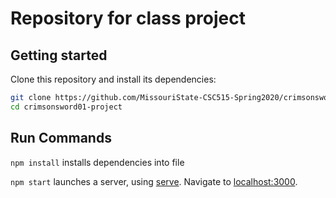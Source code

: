 # Repository for class project

## Getting started

Clone this repository and install its dependencies:

```bash
git clone https://github.com/MissouriState-CSC515-Spring2020/crimsonsword01-project.git
cd crimsonsword01-project
```

## Run Commands

`npm install` installs dependencies into file 

`npm start` launches a server, using [serve](https://github.com/zeit/serve). Navigate to [localhost:3000](http://localhost:3000).
